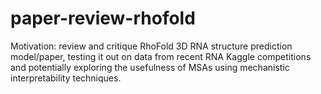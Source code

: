 # paper-review-rhofold

Motivation: review and critique RhoFold 3D RNA structure prediction model/paper, testing it out on data from recent RNA Kaggle competitions and potentially exploring the usefulness of MSAs using mechanistic interpretability techniques.